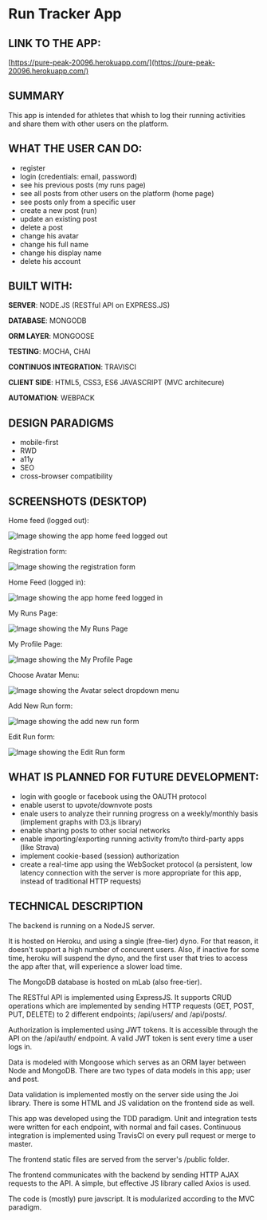 # Run Tracker App

## LINK TO THE APP:
[https://pure-peak-20096.herokuapp.com/](https://pure-peak-20096.herokuapp.com/)

## SUMMARY
This app is intended for athletes that whish to log their running activities and share them with other users on the platform.

## WHAT THE USER CAN DO:

* register
* login (credentials: email, password)
* see his previous posts (my runs page)
* see all posts from other users on the     platform (home page)
* see posts only from a specific user
* create a new post (run)
* update an existing post
* delete a post
* change his avatar
* change his full name
* change his display name
* delete his account

## BUILT WITH:

**SERVER**: NODE.JS (RESTful API on EXPRESS.JS)

**DATABASE**: MONGODB

**ORM LAYER**: MONGOOSE

**TESTING**: MOCHA, CHAI

**CONTINUOS INTEGRATION**: TRAVISCI

**CLIENT SIDE**: HTML5, CSS3, ES6 JAVASCRIPT (MVC architecure)

**AUTOMATION**: WEBPACK

## DESIGN PARADIGMS

* mobile-first
* RWD
* a11y
* SEO
* cross-browser compatibility

## SCREENSHOTS (DESKTOP)

Home feed (logged out):

![Image showing the app home feed logged out](app/public/dist/img/homeFeed1.png "Home feed logged out")

Registration form:

![Image showing the registration form](app/public/dist/img/registerForm.png "Registration form")

Home Feed (logged in):

![Image showing the app home feed logged in](app/public/dist/img/homeFeed2.png "Home feed logged in")

My Runs Page:

![Image showing the My Runs Page](app/public/dist/img/MyRuns.png "My Runs")

My Profile Page:

![Image showing the My Profile Page](app/public/dist/img/myProfileEdit.png "My Profile")

Choose Avatar Menu:

![Image showing the Avatar select dropdown menu](app/public/dist/img/chooseAvatar.png "Choose Avatar")


Add New Run form:

![Image showing the add new run form](app/public/dist/img/addNewRunForm.png "Add New Run form")

Edit Run form:

![Image showing the Edit Run form](app/public/dist/img/editRun.png "Edit Run form")

## WHAT IS PLANNED FOR FUTURE DEVELOPMENT:
* login with google or facebook using the OAUTH protocol
* enable userst to upvote/downvote posts
* enale users to analyze their running progress on a weekly/monthly basis (implement graphs with D3.js library)
* enable sharing posts to other social networks
* enable importing/exporting running activity from/to third-party apps (like Strava)
* implement cookie-based (session) authorization
* create a real-time app using the WebSocket protocol (a persistent, low latency connection with the server is more appropriate for this app, instead of traditional HTTP requests)

## TECHNICAL DESCRIPTION
The backend is running on a NodeJS server. 

It is hosted on Heroku, and using a single (free-tier) dyno. For that reason, it doesn't support a high number of concurent users. Also, if inactive for some time, heroku will suspend the dyno, and the first user that tries to access the app after that, will experience a slower load time. 

The MongoDB database is hosted on mLab (also free-tier). 

The RESTful API is implemented using ExpressJS. It supports CRUD operations which are implemented by sending HTTP requests (GET, POST, PUT, DELETE) to 2 different endpoints; /api/users/ and /api/posts/. 

Authorization is implemented using JWT tokens. It is accessible through the API on the /api/auth/ endpoint. A valid JWT token is sent every time a user logs in.

Data is modeled with Mongoose which serves as an ORM  layer between Node and MongoDB. There are two types of data models in this app; user and post.

Data validation is implemented mostly on the server side using the Joi library. There is some HTML and JS validation on the frontend side as well.

This app was developed using the TDD paradigm. Unit and integration tests were written for each endpoint, with normal and fail cases. Continuous integration is implemented using TravisCI on every pull request or merge to master. 

The frontend static files are served from the server's /public folder.

The frontend communicates with the backend by sending HTTP AJAX requests to the API. A simple, but effective JS library called Axios is used.

The code is (mostly) pure javscript. It is modularized according to the MVC paradigm. 
